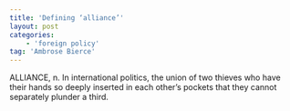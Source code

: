 ```yaml
---
title: 'Defining ‘alliance’'
layout: post
categories:
    - 'foreign policy'
tag: 'Ambrose Bierce'
---
```


ALLIANCE, n. In international politics, the union of two thieves who have their hands so deeply inserted in each other’s pockets that they cannot separately plunder a third.